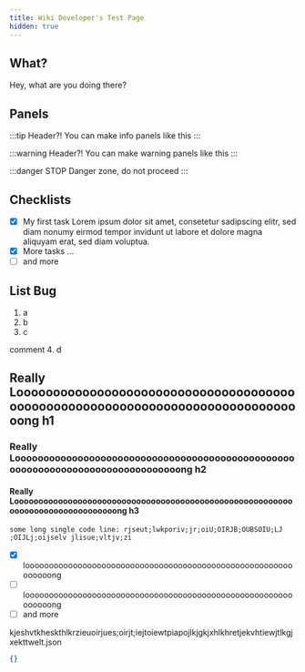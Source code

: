 ```yaml
---
title: Wiki Developer's Test Page
hidden: true
---
```


## What?

Hey, what are you doing there?

## Panels

:::tip Header?!
You can make info panels like this
:::

:::warning Header?!
You can make warning panels like this
:::

:::danger STOP
Danger zone, do not proceed
:::

## Checklists

<Checklist>

-   [x] My first task Lorem ipsum dolor sit amet, consetetur sadipscing elitr, sed diam nonumy eirmod tempor invidunt ut labore et dolore magna aliquyam erat, sed diam voluptua. 
-   [x] More tasks ...
-   [ ] and more

</Checklist>

## List Bug

1. a
2. b
3. c

comment
4. d


<Spoiler title="Looooooooooooooooooooooooooooooooooooooooooooooooooooooooooooooooooooooooong Hs">

## Really Looooooooooooooooooooooooooooooooooooooooooooooooooooooooooooooooooooooooooooooong h1

### Really Looooooooooooooooooooooooooooooooooooooooooooooooooooooooooooooooooooooooooooooong h2

#### Really Looooooooooooooooooooooooooooooooooooooooooooooooooooooooooooooooooooooooooooooong h3

`some long single code line: rjseut;lwkporiv;jr;oiU;OIRJB;OUBSOIU;LJ ;OIJLj;oijselv jlisue;vltjv;zi`

</Spoiler>

<Checklist>

-   [x] loooooooooooooooooooooooooooooooooooooooooooooooooooooooooooooong
-   [ ] loooooooooooooooooooooooooooooooooooooooooooooooooooooooooooooong
-   [ ] and more

</Checklist>

<CodeHeader>kjeshvtkheskthlkrzieuoirjues;oirjt;iejtoiewtpiapojlkjgkjxhlkhretjekvhtiewjtlkgjxekttwelt.json</CodeHeader>

```json
{}
```
